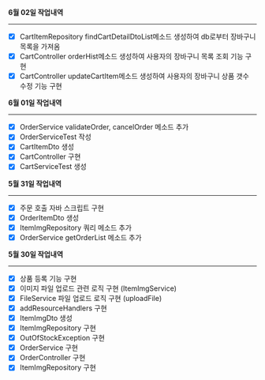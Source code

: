 **6월 02일 작업내역**

---

- [x] CartItemRepository findCartDetailDtoList메소드 생성하여 db로부터 장바구니 목록을 가져옴
- [x] CartController orderHist메소드 생성하여 사용자의 장바구니 목록 조회 기능 구현
- [x] CartController updateCartItem메소드 생성하여 사용자의 장바구니 상품 갯수 수정 기능 구현

**6월 01일 작업내역**

---

- [x] OrderService validateOrder, cancelOrder 메소드 추가
- [x] OrderServiceTest 작성
- [x] CartItemDto 생성 
- [x] CartController 구현 
- [x] CartServiceTest 생성

**5월 31일 작업내역**

---

- [x] 주문 호출 자바 스크립트 구현
- [x] OrderItemDto 생성
- [x] ItemImgRepository 쿼리 메소드 추가 
- [x] OrderService getOrderList 메소드 추가

**5월 30일 작업내역**

---

- [x] 상품 등록 기능 구현
- [x] 이미지 파일 업로드 관련 로직 구현 (ItemImgService)
- [x] FileService 파일 업로드 로직 구현 (uploadFile)
- [x] addResourceHandlers 구현
- [x] ItemImgDto 생성
- [x] ItemImgRepository 구현
- [x] OutOfStockException 구현
- [x] OrderService 구현
- [x] OrderController 구현
- [x] ItemImgRepository 구현
